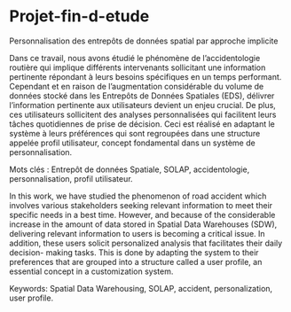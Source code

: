 # Projet-fin-d-etude
Personnalisation des entrepôts de données spatial par approche implicite 

  Dans ce travail, nous avons étudié le phénomène de l’accidentologie routière qui implique différents intervenants sollicitant une information pertinente répondant à leurs besoins spécifiques en un temps performant. Cependant et en raison de l’augmentation considérable du volume de données stocké dans les Entrepôts de Données Spatiales (EDS), délivrer l’information pertinente aux utilisateurs devient un enjeu crucial. De plus, ces utilisateurs sollicitent des analyses personnalisées qui facilitent leurs tâches quotidiennes de prise de décision. Ceci est réalisé en adaptant le système à leurs préférences qui sont regroupées dans une structure appelée profil utilisateur, concept fondamental dans un système de personnalisation.
  
Mots clés : Entrepôt de données Spatiale, SOLAP, accidentologie, personnalisation, profil utilisateur.



  In this work, we have studied the phenomenon of road accident which involves various stakeholders seeking relevant information to meet their specific needs in a best time. However, and because of the considerable increase in the amount of data stored in Spatial Data Warehouses (SDW), delivering relevant information to users is becoming a critical issue. In addition, these users solicit personalized analysis that facilitates their daily decision- making tasks. This is done by adapting the system to their preferences that are grouped into a structure called a user profile, an essential concept in a customization system.
  
Keywords: Spatial Data Warehousing, SOLAP, accident, personalization, user profile.
  
